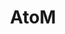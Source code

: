 ---
codehost: https://github.com/https://github.com/artefactual/atom
keywords:
- Access to Memory
logohandle: accesstomemory
sort: accesstomemory
title: AtoM
website: https://accesstomemory.org/en/
---